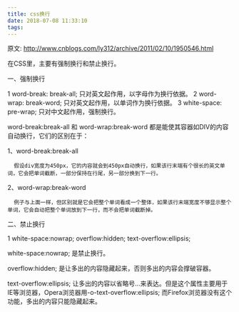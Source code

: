 ```yaml
---
title: css换行
date: 2018-07-08 11:33:10
tags:
---
```

原文: http://www.cnblogs.com/ly312/archive/2011/02/10/1950546.html

在CSS里，主要有强制换行和禁止换行。

一、强制换行

1  word-break: break-all;   只对英文起作用，以字母作为换行依据。
2  word-wrap: break-word;   只对英文起作用，以单词作为换行依据。
3  white-space: pre-wrap;   只对中文起作用，强制换行。

 word-break:break-all 和 word-wrap:break-word 都是能使其容器如DIV的内容自动换行，它们的区别在于：

1、word-break:break-all 

      假设div宽度为450px，它的内容就会到450px自动换行，如果该行末端有个很长的英文单词，它会把单词截断，一部分保持在行尾，另一部分换到下一行。
2、word-wrap:break-word 

      例子与上面一样，但区别就是它会把整个单词看成一个整体，如果该行末端宽度不够显示整个单词，它会自动把整个单词放到下一行，而不会把单词截断掉。


二、禁止换行 

1  white-space:nowrap; overflow:hidden; text-overflow:ellipsis; 

white-space:nowrap; 是禁止换行。

overflow:hidden; 是让多出的内容隐藏起来，否则多出的内容会撑破容器。

text-overflow:ellipsis; 让多出的内容以省略号...来表达。但是这个属性主要用于IE等浏览器，Opera浏览器用-o-text-overflow:ellipsis; 而Firefox浏览器没有这个功能，多出的内容只能隐藏起来。